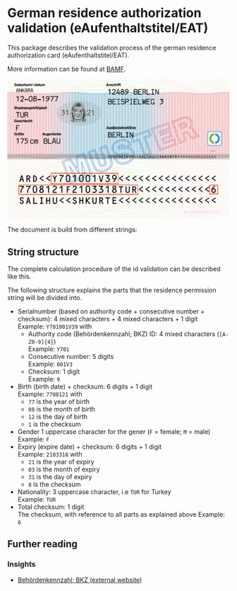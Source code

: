 # German residence authorization validation (eAufenthaltstitel/EAT)
This package describes the validation process of the german residence authorization card
(eAufenthaltstitel/EAT).

More information can be found at 
[BAMF](https://www.bamf.de/SharedDocs/Anlagen/DE/MigrationAufenthalt/ElektronischerAufenthalt/broschuere-eat-a4.pdf;jsessionid=7DD2EF9C308D3AA67FB0AAC58A962B4A.internet571?__blob=publicationFile&v=12).

![residence_permission example](../../../art/residence_mustermann_marked.jpg)

The document is build from different strings:

## String structure
The complete calculation procedure of the id validation can be described like this.

The following structure explains the parts that the residence permission string will be divided into.

- Serialnumber (based on authority code + consecutive number + checksum): 4 mixed characters + 4 mixed characters + 1 digit<br>
  Example: `Y701001V39` with<br>
  - Authority code (Behördenkennzahl; BKZ) ID: 4 mixed characters (`[A-Z0-9]{4}`)<br>
    Example: `Y701`
  - Consecutive number: 5 digits<br>
    Example: `001V3`
  - Checksum: 1 digit<br>
    Example: `9`
- Birth (birth date) + checksum: 6 digits + 1 digit<br>
  Example: `7708121` with<br>
    - `77` is the year of birth
    - `08` is the month of birth 
    - `12` is the day of birth 
    - `1` is the checksum
- Gender 1 uppercase character for the gener (`F` = female; `M` = male)<br>
  Example: `F`
- Expiry (expire date) + checksum: 6 digits + 1 digit<br>
  Example: `2103318` with<br>
    - `21` is the year of expiry
    - `03` is the month of expiry
    - `31` is the day of expiry
    - `8` is the checksum
- Nationality: 3 uppercase character, i.e `TUR` for Turkey<br>
  Example: `TUR`
- Total checksum: 1 digit<br>
  The checksum, with reference to all parts as explained above
  Example: `6`


## Further reading

### Insights
- [Behördenkennzahl; BKZ (external website)](http://www.pruefziffernberechnung.de/Begleitdokumente/BKZ.shtml)
